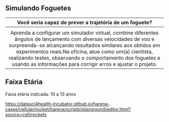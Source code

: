 ## Simulando Foguetes

|Você seria capaz de prever a trajetória de um foguete?|
|:------:|
||
|Aprenda a configurar um simulador virtual, combine diferentes ângulos de lançamento com diversas velocidades de voo e surpreenda-se alcançando resultados similares aos obtidos em experimentos reais.Na oficina, atue como um(a) cientista, realizando testes, observando o comportamento dos foguetes e usando as informações para corrigir erros e ajustar o projeto.|

## Faixa Etária

Faixa etária indicada: 10 a 13 anos

https://datasci4health-incubator.github.io/harena-cases/cellular/rocket/harena/scripts/playground/editor.html?source=cell/rockets
